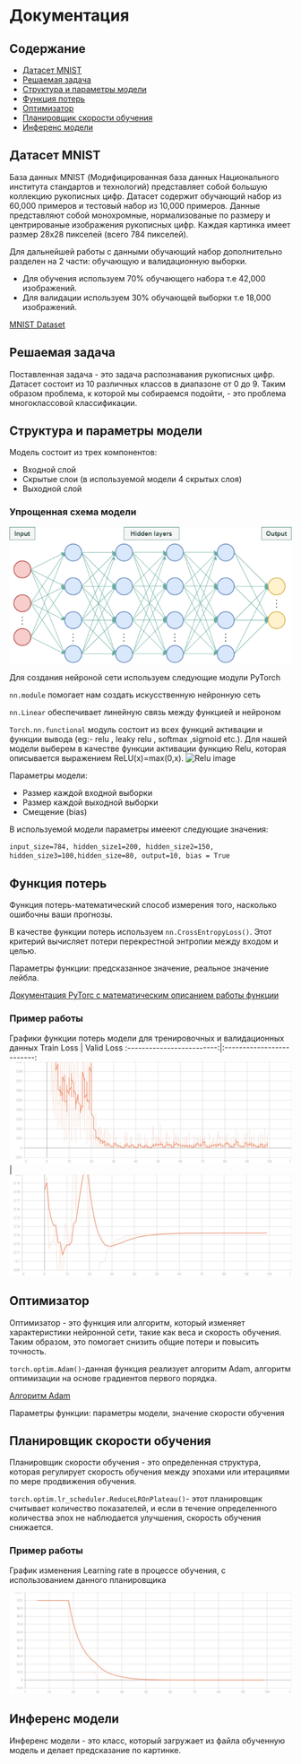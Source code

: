 # Документация

## Содержание <a id="toc"></a>

* [Датасет MNIST](#mnist)
* [Решаемая задача](#task)
* [Структура и параметры модели](#stracture)
* [Функция потерь](#loss_func)
* [Оптимизатор](#optimizer)
* [Планировщик скорости обучения](#sheduler)
* [Инференс модели](#infer)



## Датасет MNIST <a id="mnist"></a>

База данных MNIST (Модифицированная база данных Национального института стандартов и технологий) представляет собой большую коллекцию рукописных цифр. Датасет содержит обучающий набор из 60,000 примеров и тестовый набор из 10,000 примеров. Данные представляют собой монохромные, нормализованые по размеру и центрированые изображения рукописных цифр. Каждая картинка имеет размер 28х28 пикселей (всего 784 пикселей).

Для дальнейшей работы с данными обучающий набор дополнительно разделен на 2 части: обучающую и валидационную выборки.
* Для обучения используем 70% обучающего набора т.е 42,000 изображений.
* Для валидации используем 30% обучающей выборки т.е 18,000 изображений.

[MNIST Dataset](http://yann.lecun.com/exdb/mnist/)

## Решаемая задача <a id="task"></a>
Поставленная задача - это задача распознавания рукописных цифр. Датасет состоит из 10 различных классов в диапазоне от 0 до 9. Таким образом проблема, к которой мы собираемся подойти, - это проблема многоклассовой классификации.

## Структура и параметры модели <a id="stracture"></a>
Модель состоит из трех компонентов:
* Входной слой
* Скрытые слои (в используемой модели 4 скрытых слоя)
* Выходной слой

### Упрощенная схема модели
![model diag](/Docs/assets/model_diagram.png)

Для создания нейроной сети используем следующие модули PyTorch

`nn.module`  помогает нам создать искусственную нейронную сеть

`nn.Linear` обеспечивает линейную связь между функцией и нейроном

`Torch.nn.functional` модуль состоит из всех функций активации и функции вывода (eg:- relu , leaky relu , softmax ,sigmoid etc.).
Для нашей модели выберем в качестве функции активации функцию Relu, которая описывается выражением ReLU(x)=max(0,x).
![Relu image](https://neurohive.io/wp-content/uploads/2018/11/0_vGJq0cIuvTB9dvf5_.jpg)

Параметры модели:
* Размер каждой входной выборки
* Размер каждой выходной выборки
* Смещение (bias)

В используемой модели параметры имееют следующие значения:
```
input_size=784, hidden_size1=200, hidden_size2=150, hidden_size3=100,hidden_size=80, output=10, bias = True
```
## Функция потерь <a id="loss_func"></a>
Функция потерь-математический способ измерения того, насколько ошибочны ваши прогнозы.

В качестве функции потерь используем `nn.CrossEntropyLoss()`. Этот критерий вычисляет потери перекрестной энтропии между входом и целью.

Параметры функции: предсказанное значение, реальное значение лейбла.

[Документация PyTorc с математическим описанием работы функции](https://pytorch.org/docs/stable/generated/torch.nn.CrossEntropyLoss.html#crossentropyloss)

### Пример работы
Графики функции потерь модели для тренировочных и валидационных данных
Train Loss | Valid Loss
:-------------------------:|:-------------------------:
![Train](/Docs/assets/Loss_train.jpg)|![Valid](/Docs/assets/Loss_valid.jpg)


## Оптимизатор <a id="optimizer"></a>
Оптимизатор - это функция или алгоритм, который изменяет характеристики нейронной сети, такие как веса и скорость обучения. Таким образом, это помогает снизить общие потери и повысить точность.

`torch.optim.Adam()`-данная функция реализует алгоритм Adam, алгоритм оптимизации на основе градиентов первого порядка.

[Алгоритм Adam](https://pytorch.org/docs/stable/generated/torch.optim.Adam.html#torch.optim.Adam)

Параметры функции: параметры модели, значение скорости обучения

## Планировщик скорости обучения <a id="sheduler"></a>
Планировщик скорости обучения - это определенная структура, которая регулирует скорость обучения между эпохами или итерациями по мере продвижения обучения.

`torch.optim.lr_scheduler.ReduceLROnPlateau()`- этот планировщик считывает количество показателей, и если в течение определенного количества эпох не наблюдается улучшения, скорость обучения снижается.

### Пример работы
График изменения Learning rate в процессе обучения, с использованием данного планировщика

![График Learning Rate](/Docs/assets/Learning_rate.jpg)

## Инференс модели  <a id="infer"></a>
Инференс модели - это класс, который загружает из файла обученную модель и делает предсказание по картинке.

